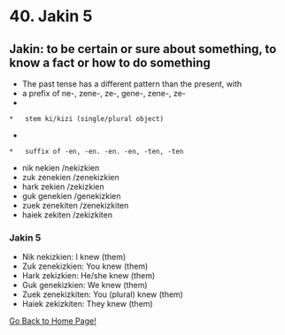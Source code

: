 # 40. Jakin 5

## Jakin: to be certain or sure about something, to know a fact or how to do something

*   The past tense has a different pattern than the present, with
*   a prefix of ne-, zene-, ze-, gene-, zene-, ze-
*   
    
    *   stem ki/kizi (single/plural object)
    
    
    
*   
    
    *   suffix of -en, -en. -en. -en, -ten, -ten
    
    
    
*   nik nekien /nekizkien
*   zuk zenekien /zenekizkien
*   hark zekien /zekizkien
*   guk genekien /genekizkien
*   zuek zenekiten /zenekizkiten
*   haiek zekiten /zekizkiten

### Jakin 5

*   Nik nekizkien: I knew (them)
*   Zuk zenekizkien: You knew (them)
*   Hark zekizkien: He/she knew (them)
*   Guk genekizkien: We knew (them)
*   Zuek zenekizkiten: You (plural) knew (them)
*   Haiek zekizkiten: They knew (them)

[ Go Back to Home Page!](..)